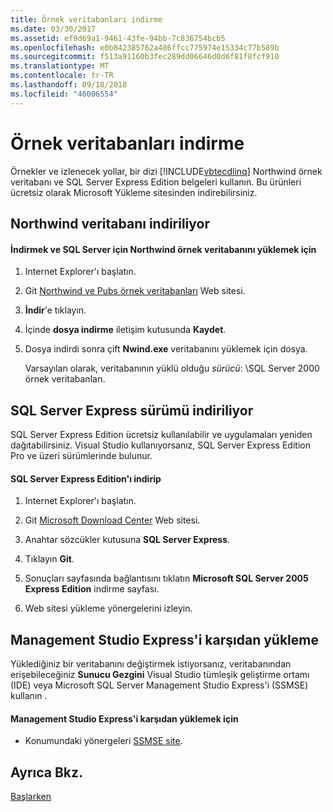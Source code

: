```yaml
---
title: Örnek veritabanları indirme
ms.date: 03/30/2017
ms.assetid: ef9d69a1-9461-43fe-94bb-7c836754bcb5
ms.openlocfilehash: e0b842385762a486ffcc775974e15334c77b589b
ms.sourcegitcommit: f513a91160b3fec289dd06646d0d6f81f8fcf910
ms.translationtype: MT
ms.contentlocale: tr-TR
ms.lasthandoff: 09/18/2018
ms.locfileid: "46006554"
---
```

# <a name="downloading-sample-databases"></a>Örnek veritabanları indirme
Örnekler ve izlenecek yollar, bir dizi [!INCLUDE[vbtecdlinq](../../../../../../includes/vbtecdlinq-md.md)] Northwind örnek veritabanı ve SQL Server Express Edition belgeleri kullanın. Bu ürünleri ücretsiz olarak Microsoft Yükleme sitesinden indirebilirsiniz.  
  
## <a name="downloading-the-northwind-database"></a>Northwind veritabanı indiriliyor  
  
#### <a name="to-download-and-install-the-northwind-sample-database-for-sql-server"></a>İndirmek ve SQL Server için Northwind örnek veritabanını yüklemek için  
  
1.  Internet Explorer'ı başlatın.  
  
2.  Git [Northwind ve Pubs örnek veritabanları](https://go.microsoft.com/fwlink?linkid=64296) Web sitesi.  
  
3.  **İndir**'e tıklayın.  
  
4.  İçinde **dosya indirme** iletişim kutusunda **Kaydet**.  
  
5.  Dosya indirdi sonra çift **Nwind.exe** veritabanını yüklemek için dosya.  
  
     Varsayılan olarak, veritabanının yüklü olduğu *sürücü*: \SQL Server 2000 örnek veritabanları.  
  
## <a name="downloading-sql-server-express-edition"></a>SQL Server Express sürümü indiriliyor  
 SQL Server Express Edition ücretsiz kullanılabilir ve uygulamaları yeniden dağıtabilirsiniz. Visual Studio kullanıyorsanız, SQL Server Express Edition Pro ve üzeri sürümlerinde bulunur.  
  
#### <a name="to-download-and-install-sql-server-express-edition"></a>SQL Server Express Edition'ı indirip  
  
1.  Internet Explorer'ı başlatın.  
  
2.  Git [Microsoft Download Center](https://go.microsoft.com/fwlink?linkid=74602) Web sitesi.  
  
3.  Anahtar sözcükler kutusuna **SQL Server Express**.  
  
4.  Tıklayın **Git**.  
  
5.  Sonuçları sayfasında bağlantısını tıklatın **Microsoft SQL Server 2005 Express Edition** indirme sayfası.  
  
6.  Web sitesi yükleme yönergelerini izleyin.  
  
## <a name="downloading-management-studio-express"></a>Management Studio Express'i karşıdan yükleme  
 Yüklediğiniz bir veritabanını değiştirmek istiyorsanız, veritabanından erişebileceğiniz **Sunucu Gezgini** Visual Studio tümleşik geliştirme ortamı (IDE) veya Microsoft SQL Server Management Studio Express'i (SSMSE) kullanın .  
  
#### <a name="to-download-management-studio-express"></a>Management Studio Express'i karşıdan yüklemek için  
  
-   Konumundaki yönergeleri [SSMSE site](https://go.microsoft.com/fwlink/?LinkId=95933).  
  
## <a name="see-also"></a>Ayrıca Bkz.  
 [Başlarken](../../../../../../docs/framework/data/adonet/sql/linq/getting-started.md)
